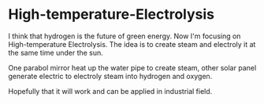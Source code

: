 # High-temperature-Electrolysis

I think that hydrogen is the future of green energy. Now I'm focusing on High-temperature Electrolysis. The idea is to create steam and electroly it at the same time under the sun.

One parabol mirror heat up the water pipe to create steam, other solar panel generate electric to electroly steam into hydrogen and oxygen.

Hopefully that it will work and can be applied in industrial field.

